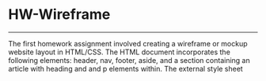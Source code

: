 # HW-Wireframe

___

The first homework assignment involved creating a wireframe or mockup website layout in HTML/CSS. The HTML document incorporates the following elements: header, nav, footer, aside, and a section containing an article with heading and and p elements within.  The external style sheet 
